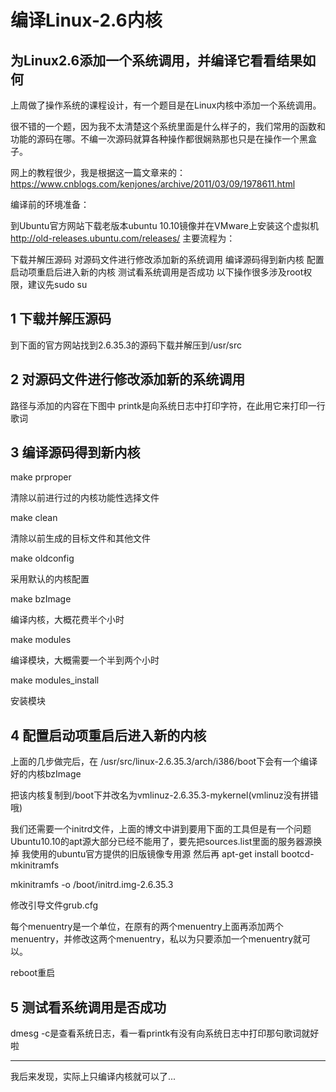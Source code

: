 # 编译Linux-2.6内核
为Linux2.6添加一个系统调用，并编译它看看结果如何
-------------------------------------------------

上周做了操作系统的课程设计，有一个题目是在Linux内核中添加一个系统调用。

很不错的一个题，因为我不太清楚这个系统里面是什么样子的，我们常用的函数和功能的源码在哪。不编一次源码就算各种操作都很娴熟那也只是在操作一个黑盒子。

网上的教程很少，我是根据这一篇文章来的：
<https://www.cnblogs.com/kenjones/archive/2011/03/09/1978611.html>

编译前的环境准备：

到Ubuntu官方网站下载老版本ubuntu 10.10镜像并在VMware上安装这个虚拟机
<http://old-releases.ubuntu.com/releases/>
主要流程为：

下载并解压源码
对源码文件进行修改添加新的系统调用
编译源码得到新内核
配置启动项重启后进入新的内核
测试看系统调用是否成功
以下操作很多涉及root权限，建议先sudo su

## 1 下载并解压源码

到下面的官方网站找到2.6.35.3的源码下载并解压到/usr/src

## 2 对源码文件进行修改添加新的系统调用

路径与添加的内容在下图中
printk是向系统日志中打印字符，在此用它来打印一行歌词

## 3 编译源码得到新内核

make prproper

清除以前进行过的内核功能性选择文件

make clean

清除以前生成的目标文件和其他文件

make oldconfig

采用默认的内核配置

make bzImage

编译内核，大概花费半个小时

make modules

编译模块，大概需要一个半到两个小时

make modules_install

安装模块

## 4 配置启动项重启后进入新的内核

上面的几步做完后，在 /usr/src/linux-2.6.35.3/arch/i386/boot下会有一个编译好的内核bzImage

把该内核复制到/boot下并改名为vmlinuz-2.6.35.3-mykernel(vmlinuz没有拼错哦)

我们还需要一个initrd文件，上面的博文中讲到要用下面的工具但是有一个问题Ubuntu10.10的apt源大部分已经不能用了，要先把sources.list里面的服务器源换掉
我使用的ubuntu官方提供的旧版镜像专用源
然后再 apt-get install bootcd-mkinitramfs

mkinitramfs -o /boot/initrd.img-2.6.35.3

修改引导文件grub.cfg

每个menuentry是一个单位，在原有的两个menuentry上面再添加两个menuentry，并修改这两个menuentry，私以为只要添加一个menuentry就可以。

reboot重启

## 5 测试看系统调用是否成功

dmesg -c是查看系统日志，看一看printk有没有向系统日志中打印那句歌词就好啦

----------------------------------------------------------------------
我后来发现，实际上只编译内核就可以了...
